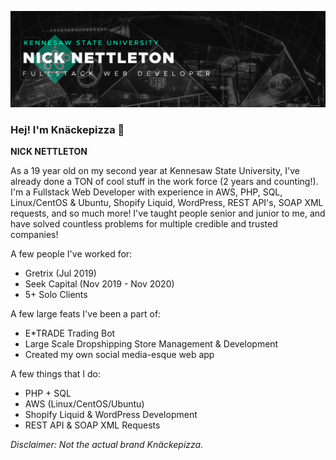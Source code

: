 <!-- **knackepizza/knackepizza** is a ✨ _special_ ✨ repository because its `README.md` (this file) appears on your GitHub profile -->
![Knäckepizza](https://github.com/knackepizza/knackepizza/blob/master/images/cover-new.png "Knäckepizza")
### Hej! I'm Knäckepizza 👋
**NICK NETTLETON**

As a 19 year old on my second year at Kennesaw State University, I've already done a TON of cool stuff in the work force (2 years and counting!). I'm a Fullstack Web Developer with experience in AWS, PHP, SQL, Linux/CentOS & Ubuntu, Shopify Liquid, WordPress, REST API's, SOAP XML requests, and so much more! I've taught people senior and junior to me, and have solved countless problems for multiple credible and trusted companies!

A few people I've worked for:
- Gretrix (Jul 2019)
- Seek Capital (Nov 2019 - Nov 2020)
- 5+ Solo Clients


A few large feats I've been a part of:
- E\*TRADE Trading Bot 
- Large Scale Dropshipping Store Management & Development
- Created my own social media-esque web app

A few things that I do:
- PHP + SQL
- AWS (Linux/CentOS/Ubuntu)
- Shopify Liquid & WordPress Development
- REST API & SOAP XML Requests

*Disclaimer: Not the actual brand Knäckepizza.*
